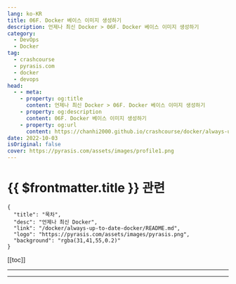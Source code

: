```yaml
---
lang: ko-KR
title: 06F. Docker 베이스 이미지 생성하기
description: 언제나 최신 Docker > 06F. Docker 베이스 이미지 생성하기
category: 
  - DevOps
  - Docker
tag: 
  - crashcourse
  - pyrasis.com
  - docker
  - devops
head:
  - - meta:
    - property: og:title
      content: 언제나 최신 Docker > 06F. Docker 베이스 이미지 생성하기
    - property: og:description
      content: 06F. Docker 베이스 이미지 생성하기
    - property: og:url
      content: https://chanhi2000.github.io/crashcourse/docker/always-up-to-date-docker/06F.html
date: 2022-10-03
isOriginal: false
cover: https://pyrasis.com/assets/images/profile1.png
---
```


# {{ $frontmatter.title }} 관련

```component VPCard
{
  "title": "목차",
  "desc": "언제나 최신 Docker",
  "link": "/docker/always-up-to-date-docker/README.md",
  "logo": "https://pyrasis.com/assets/images/pyrasis.png",
  "background": "rgba(31,41,55,0.2)"
}
```

[[toc]]

---

<SiteInfo
  name="6장 - 6. Docker 베이스 이미지 생성하기"
  desc="언제나 최신 Docker"
  url="https://pyrasis.com/jHLsAlwaysUpToDateDocker/Unit06/06"
  logo="https://pyrasis.com/assets/images/pyrasis.png"
  preview="https://pyrasis.com/assets/images/profile1.png"/>

<!-- TODO: 작성 -->

---

<TagLinks />